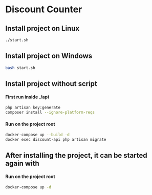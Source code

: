 # Discount Counter

## Install project on Linux

```sh
./start.sh
```

## Install project on Windows

```sh
bash start.sh
```

## Install project without script

#### First run inside ./api
```sh
php artisan key:generate
composer install --ignore-platform-reqs
```

#### Run on the project root
```sh
docker-compose up --build -d
docker exec discount-api php artisan migrate
```

## After installing the project, it can be started again with

#### Run on the project root
```sh
docker-compose up -d
```
